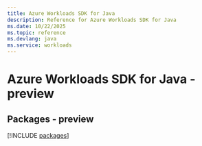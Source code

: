 ```yaml
---
title: Azure Workloads SDK for Java
description: Reference for Azure Workloads SDK for Java
ms.date: 10/22/2025
ms.topic: reference
ms.devlang: java
ms.service: workloads
---
```

# Azure Workloads SDK for Java - preview
## Packages - preview
[!INCLUDE [packages](workloads-index.md)]